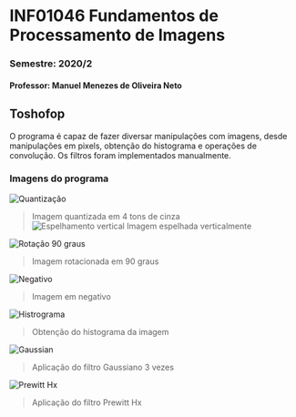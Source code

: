 # INF01046 Fundamentos de Processamento de Imagens
### Semestre: 2020/2
#### Professor: Manuel Menezes de Oliveira Neto

## Toshofop
O programa é capaz de fazer diversar manipulações com imagens, desde manipulações em pixels, obtenção do histograma e operações de convolução. Os filtros foram implementados manualmente. 

### Imagens do programa
![Quantização](https://i.imgur.com/XQOLzpA.png)
> Imagem quantizada em 4 tons de cinza
\
![Espelhamento vertical](https://i.imgur.com/DiDJ4H0.png)
> Imagem espelhada verticalmente

![Rotação 90 graus](https://i.imgur.com/elgBfU3.png)
> Imagem rotacionada em 90 graus

![Negativo](https://i.imgur.com/JVI9LJ8.png)
> Imagem em negativo

![Histrograma](https://i.imgur.com/MXlZ3sD.png)
> Obtenção do histograma da imagem

![Gaussian](https://i.imgur.com/esw1tWu.png)
> Aplicação do filtro Gaussiano 3 vezes

![Prewitt Hx](https://i.imgur.com/PwbOwn1.png)
> Aplicação do filtro Prewitt Hx
